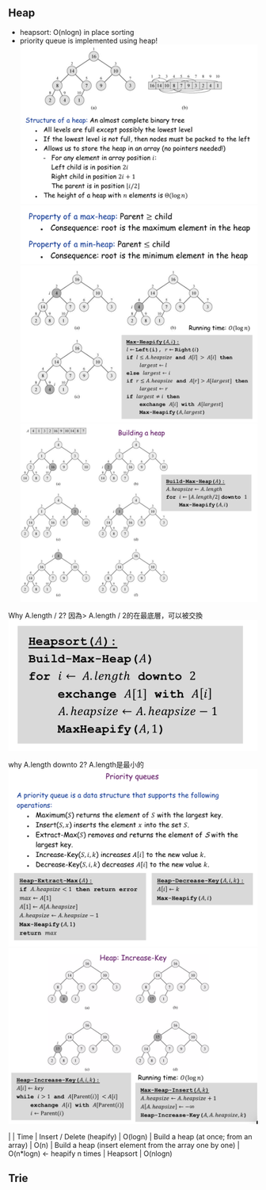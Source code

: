 ## Heap
- heapsort: O(nlogn) in place sorting
- priority queue is implemented using heap!
![heap definition](heap1.png)
![max and min heap](heap2.png)
![heapify](heap3.png)
![build a heap](heap4.png)

Why A.length / 2? 因為> A.length / 2的在最底層，可以被交換
![heap sort](heap5.png)

why A.length downto 2?
A.length是最小的
![prioirty queue](heap6.png)
![priority queue](heap7.png)

| | Time
| Insert / Delete (heapify) | O(logn)
| Build a heap (at once; from an array) | O(n)
| Build a heap (insert element from the array one by one) | O(n*logn) <- heapify n times
| Heapsort | O(nlogn)
## Trie